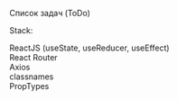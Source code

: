 Список задач (ToDo)

Stack:

ReactJS (useState, useReducer, useEffect)</br>
React Router</br>
Axios</br>
classnames</br>
PropTypes</br>
